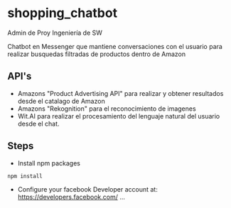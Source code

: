 # shopping_chatbot
Admin de Proy Ingeniería de SW

Chatbot en Messenger que mantiene conversaciones con el usuario para realizar busquedas filtradas de productos dentro de Amazon  

## API's
* Amazons "Product Advertising API" para realizar y obtener resultados desde el catalago de Amazon
* Amazons "Rekognition" para el reconocimiento de imagenes
* Wit.AI para realizar el procesamiento del lenguaje natural del usuario desde el chat.

## Steps
* Install npm packages
```
npm install
```
* Configure your facebook Developer account at: https://developers.facebook.com/
...

